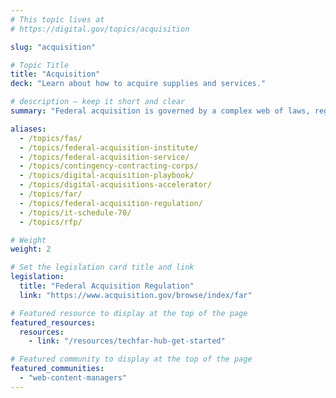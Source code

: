 ```yaml
---
# This topic lives at
# https://digital.gov/topics/acquisition

slug: "acquisition"

# Topic Title
title: "Acquisition"
deck: "Learn about how to acquire supplies and services."

# description — keep it short and clear
summary: "Federal acquisition is governed by a complex web of laws, regulations, and policies. It can lead to the selection of qualified vendors who deliver the best value for the government and the public — reducing risk and wasteful spending, and improving outcomes for the public."

aliases:
  - /topics/fas/
  - /topics/federal-acquisition-institute/
  - /topics/federal-acquisition-service/
  - /topics/contingency-contracting-corps/
  - /topics/digital-acquisition-playbook/
  - /topics/digital-acquisitions-accelerator/
  - /topics/far/
  - /topics/federal-acquisition-regulation/
  - /topics/it-schedule-70/
  - /topics/rfp/

# Weight
weight: 2

# Set the legislation card title and link
legislation:
  title: "Federal Acquisition Regulation"
  link: "https://www.acquisition.gov/browse/index/far"

# Featured resource to display at the top of the page
featured_resources:
  resources:
    - link: "/resources/techfar-hub-get-started"

# Featured community to display at the top of the page
featured_communities:
  - "web-content-managers"
---
```

